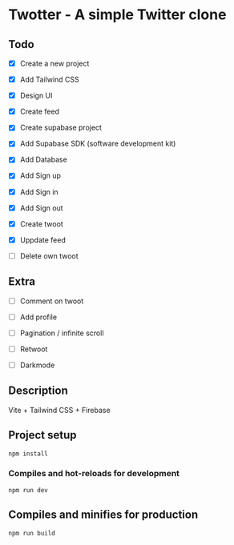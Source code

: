 # Twotter - A simple Twitter clone

## Todo
- [x] Create a new project
- [x] Add Tailwind CSS
- [x] Design UI
- [x] Create feed
- [x] Create supabase project
- [x] Add Supabase SDK (software development kit)
- [x] Add Database
- [X] Add Sign up
- [X] Add Sign in
- [X] Add Sign out
- [X] Create twoot
- [X] Uppdate feed
- [ ] Delete own twoot


## Extra
- [ ] Comment on twoot
- [ ] Add profile
- [ ] Pagination / infinite scroll
- [ ] Retwoot
- [ ] Darkmode


## Description
Vite + Tailwind CSS + Firebase

## Project setup

```
npm install
```

### Compiles and hot-reloads for development

```
npm run dev
```

## Compiles and minifies for production

```
npm run build
```